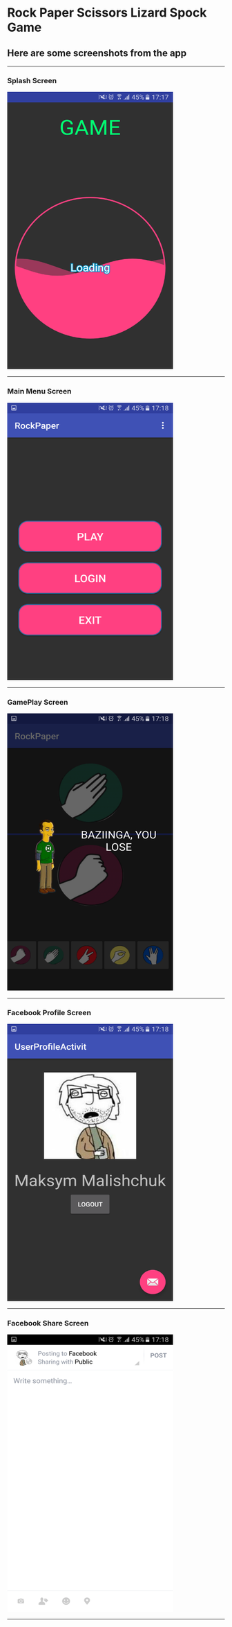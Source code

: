 # Rock Paper Scissors Lizard Spock Game


## Here are some screenshots from the app

***

### Splash Screen

<img src="app/src/main/res/drawable/screenshot_splash.png" width="384" height="640">

***

### Main Menu Screen

<img src="app/src/main/res/drawable/screenshot_menu.png" width="384" height="640">

***

### GamePlay Screen

<img src="app/src/main/res/drawable/screenshot_game.png" width="384" height="640">

***

### Facebook Profile Screen

<img src="app/src/main/res/drawable/screenshot_profile.png" width="384" height="640">

***

### Facebook Share Screen

<img src="app/src/main/res/drawable/screenshot_share.png" width="384" height="640">

***
